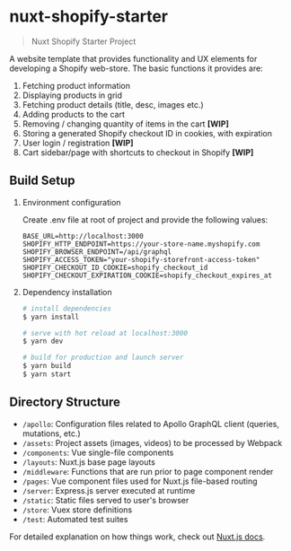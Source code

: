 # nuxt-shopify-starter

> Nuxt Shopify Starter Project

A website template that provides functionality and UX elements for developing a Shopify web-store. The basic functions it provides are:

1. Fetching product information
2. Displaying products in grid
3. Fetching product details (title, desc, images etc.) 
4. Adding products to the cart
5. Removing / changing quantity of items in the cart **[WIP]**
6. Storing a generated Shopify checkout ID in cookies, with expiration
7. User login / registration **[WIP]**
8. Cart sidebar/page with shortcuts to checkout in Shopify **[WIP]**

## Build Setup
1. Environment configuration
   
    Create .env file at root of project and provide the following values:
    ```
    BASE_URL=http://localhost:3000
    SHOPIFY_HTTP_ENDPOINT=https://your-store-name.myshopify.com
    SHOPIFY_BROWSER_ENDPOINT=/api/graphql
    SHOPIFY_ACCESS_TOKEN="your-shopify-storefront-access-token"
    SHOPIFY_CHECKOUT_ID_COOKIE=shopify_checkout_id
    SHOPIFY_CHECKOUT_EXPIRATION_COOKIE=shopify_checkout_expires_at
    ```
2. Dependency installation
    ```bash
    # install dependencies
    $ yarn install

    # serve with hot reload at localhost:3000
    $ yarn dev

    # build for production and launch server
    $ yarn build
    $ yarn start
    ```

## Directory Structure

- `/apollo`: Configuration files related to Apollo GraphQL client (queries, mutations, etc.)
- `/assets`: Project assets (images, videos) to be processed by Webpack
- `/components`: Vue single-file components
- `/layouts`: Nuxt.js base page layouts
- `/middleware`: Functions that are run prior to page component render
- `/pages`: Vue component files used for Nuxt.js file-based routing
- `/server`: Express.js server executed at runtime
- `/static`: Static files served to user's browser
- `/store`: Vuex store definitions
- `/test`: Automated test suites

For detailed explanation on how things work, check out [Nuxt.js docs](https://nuxtjs.org).
